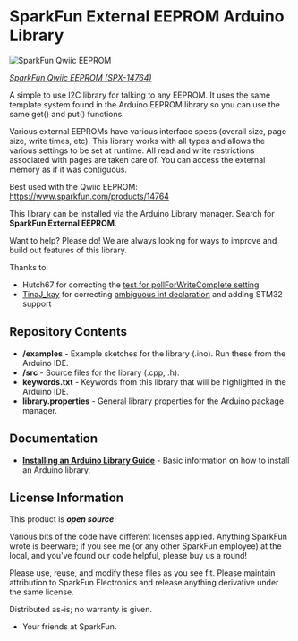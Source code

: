 SparkFun External EEPROM Arduino Library
===========================================================

![SparkFun Qwiic EEPROM](https://cdn.sparkfun.com//assets/parts/1/3/0/0/8/14764-Qwiic_EEPROM_-_512Kbit-01.jpg)

[*SparkFun Qwiic EEPROM (SPX-14764)*](https://www.sparkfun.com/products/14764)

A simple to use I2C library for talking to any EEPROM. It uses the same template system found in the Arduino EEPROM library so you can use the same get() and put() functions.

Various external EEPROMs have various interface specs (overall size, page size, write times, etc). This library works with all types and allows the various settings to be set at runtime. All read and write restrictions associated with pages are taken care of. You can access the external memory as if it was contiguous.

Best used with the Qwiic EEPROM: https://www.sparkfun.com/products/14764

This library can be installed via the Arduino Library manager. Search for **SparkFun External EEPROM**.

Want to help? Please do! We are always looking for ways to improve and build out features of this library.

Thanks to:

* Hutch67 for correcting the [test for pollForWriteComplete setting](https://github.com/sparkfun/SparkFun_External_EEPROM_Arduino_Library/pull/4/files)
* [TinaJ_kay](https://github.com/TylerBird) for correcting [ambiguous int declaration](https://github.com/sparkfun/SparkFun_External_EEPROM_Arduino_Library/pull/7) and adding STM32 support

Repository Contents
-------------------

* **/examples** - Example sketches for the library (.ino). Run these from the Arduino IDE. 
* **/src** - Source files for the library (.cpp, .h).
* **keywords.txt** - Keywords from this library that will be highlighted in the Arduino IDE. 
* **library.properties** - General library properties for the Arduino package manager. 

Documentation
--------------

* **[Installing an Arduino Library Guide](https://learn.sparkfun.com/tutorials/installing-an-arduino-library)** - Basic information on how to install an Arduino library.

License Information
-------------------

This product is _**open source**_! 

Various bits of the code have different licenses applied. Anything SparkFun wrote is beerware; if you see me (or any other SparkFun employee) at the local, and you've found our code helpful, please buy us a round!

Please use, reuse, and modify these files as you see fit. Please maintain attribution to SparkFun Electronics and release anything derivative under the same license.

Distributed as-is; no warranty is given.

- Your friends at SparkFun.
